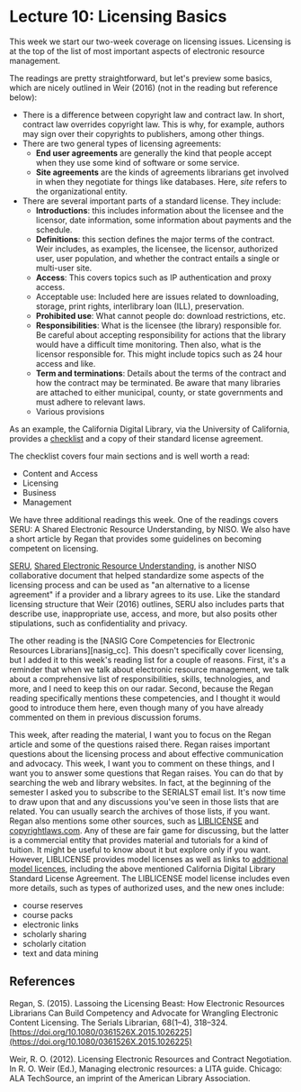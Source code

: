 # Lecture 10: Licensing Basics

This week we start our two-week coverage on licensing issues. Licensing is at
the top of the list of most important aspects of electronic resource
management.

The readings are pretty straightforward, but let's preview some basics, which
are nicely outlined in Weir (2016) (not in the reading but reference below):

* There is a difference between copyright law and contract law. In short,
  contract law overrides copyright law. This is why, for example, authors may
  sign over their copyrights to publishers, among other things.
* There are two general types of licensing agreements:
  * **End user agreements** are generally the kind that people accept when they
    use some kind of software or some service.
  * **Site agreements** are the kinds of agreements librarians get involved in
    when they negotiate for things like databases. Here, *site* refers to the
    organizational entity.
* There are several important parts of a standard license. They include:
  * **Introductions**: this includes information about the licensee and the
    licensor, date information, some information about payments and the
    schedule.
  * **Definitions**: this section defines the major terms of the contract. Weir
    includes, as examples, the licensee, the licensor, authorized user, user
    population, and whether the contract entails a single or multi-user site.
  * **Access**: This covers topics such as IP authentication and proxy access.
  * Acceptable use: Included here are issues related to downloading, storage,
    print rights, interlibrary loan (ILL), preservation.
  * **Prohibited use**: What cannot people do: download restrictions, etc.
  * **Responsibilities**: What is the licensee (the library) responsible for.
    Be careful about accepting responsibility for actions that the library
    would have a difficult time monitoring. Then also, what is the licensor
    responsible for. This might include topics such as 24 hour access and like.
  * **Term and terminations**: Details about the terms of the contract and how
    the contract may be terminated. Be aware that many libraries are attached
    to either municipal, county, or state governments and must adhere to
    relevant laws.
  * Various provisions

As an example, the California Digital Library, via the University of
California, provides a [checklist][checklist] and a copy of their standard license
agreement.

[checklist]:https://cdlib.org/resources/vendors/license-agreement-checklist/

The checklist covers four main sections and is well worth a read:

* Content and Access
* Licensing
* Business
* Management

We have three additional readings this week. One of the readings covers SERU:
A Shared Electronic Resource Understanding, by NISO. We also have a short
article by Regan that provides some guidelines on becoming competent on
licensing.

[SERU][seru2], [Shared Electronic Resource Understanding][seru3], is another NISO
collaborative document that helped standardize some aspects of the licensing
process and can be used as "an alternative to a license agreement" if
a provider and a library agrees to its use. Like the standard licensing
structure that Weir (2016) outlines, SERU also includes parts that describe
use, inappropriate use, access, and more, but also posits other stipulations,
such as confidentiality and privacy.

[seru2]:https://groups.niso.org/apps/group_public/download.php/8593/RP-7-2012_SERU.pdf
[seru3]:https://www.niso.org/standards-committees/seru

The other reading is the [NASIG Core Competencies for Electronic Resources
Librarians][nasig_cc]. This doesn't specifically cover licensing, but I added
it to this week's reading list for a couple of reasons. First, it's a reminder
that when we talk about electronic resource management, we talk about
a comprehensive list of responsibilities, skills, technologies, and more, and
I need to keep this on our radar. Second, because the Regan reading
specifically mentions these competencies, and I thought it would good to
introduce them here, even though many of you have already commented on them in
previous discussion forums.

[nasic_cc]:https://www.nasig.org/Core-Competencies

This week, after reading the material, I want you to focus on the Regan article
and some of the questions raised there. Regan raises important questions about
the licensing process and about effective communication and advocacy. This
week, I want you to comment on these things, and I want you to answer some
questions that Regan raises. You can do that by searching the web and library
websites. In fact, at the beginning of the semester I asked you to subscribe to
the SERIALST email list. It's now time to draw upon that and any discussions
you've seen in those lists that are related. You can usually search the
archives of those lists, if you want. Regan also mentions some other sources,
such as [LIBLICENSE][liblicense] and [copyrightlaws.com][cclaws]. Any of these
are fair game for discussing, but the latter is a commercial entity that
provides material and tutorials for a kind of tuition. It might be useful to
know about it but explore only if you want. However, LIBLICENSE provides model
licenses as well as links to [additional model licences][add_models], including
the above mentioned California Digital Library Standard License Agreement. The
LIBLICENSE model license includes even more details, such as types of
authorized uses, and the new ones include:

* course reserves
* course packs
* electronic links
* scholarly sharing
* scholarly citation
* text and data mining

[liblicense]:http://liblicense.crl.edu/
[cclaws]:https://www.copyrightlaws.com/
[add_models]:http://liblicense.crl.edu/licensing-information/model-license/

## References

Regan, S. (2015). Lassoing the Licensing Beast: How Electronic Resources
Librarians Can Build Competency and Advocate for Wrangling Electronic Content
Licensing. The Serials Librarian, 68(1–4), 318–324.
[https://doi.org/10.1080/0361526X.2015.1026225](https://doi.org/10.1080/0361526X.2015.1026225)

Weir, R. O. (2012). Licensing Electronic Resources and Contract Negotiation. In
R. O. Weir (Ed.), Managing electronic resources: a LITA guide. Chicago: ALA
TechSource, an imprint of the American Library Association.
